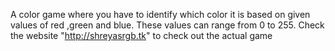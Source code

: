 A color game where you have to identify which color it is based on given values of red ,green and blue. These values can range from 0 to 255. Check the website "http://shreyasrgb.tk" to check out the actual game
